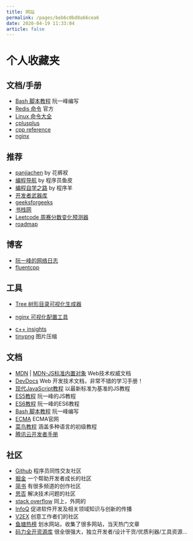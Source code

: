 ```yaml
---
title: 网站
permalink: /pages/beb6c0bd8a66cea6
date: 2020-04-19 11:33:04
article: false
---
```

# 个人收藏夹

## 文档/手册
* [Bash 脚本教程](https://wangdoc.com/bash/) 阮一峰编写
* [Redis 命令](https://redis.io/commands) 官方
* [Linux 命令大全](https://www.linuxcool.com/)
* [cplusplus](http://www.cplusplus.com/)
* [cpp reference](https://en.cppreference.com/w/)
* [nginx](http://nginx.org/en/docs/)

## 推荐
* [panjiachen](https://panjiachen.github.io/awesome-bookmarks/) by 花裤衩
* [编程导航](https://www.code-nav.cn/) by 程序员鱼皮
* [编程自学之路](https://r2coding.com/) by 程序羊
* [开发者武器库](https://devtool.tech/)
* [geeksforgeeks](https://www.geeksforgeeks.org/)
* [书栈网](https://www.bookstack.cn/)
* [Leetcode 周赛分数变化预测器](https://lcpredictor.herokuapp.com/)
* [roadmap](https://roadmap.sh/)

## 博客
* [阮一峰的网络日志](http://www.ruanyifeng.com/blog/)
* [fluentcpp](http://www.fluentcpp.com/)

## 工具
* [Tree 树形目录可视化生成器](https://devtool.tech/tree)
- [nginx 可视化配置工具](https://www.digitalocean.com/community/tools/nginx?global.app.lang=zhCN)
* [c++ insights](https://cppinsights.io/)
* [tinypng](https://tinypng.com/) 图片压缩
<!-- more -->

## 文档
* [MDN](https://developer.mozilla.org/zh-CN/docs/Web) | [MDN-JS标准内置对象](https://developer.mozilla.org/zh-CN/docs/Web/JavaScript/Reference/Global_Objects) Web技术权威文档
* [DevDocs](https://devdocs.io/) Web 开发技术文档，非常不错的学习手册！
* [现代JavaScript教程](https://zh.javascript.info) 以最新标准为基准的JS教程
* [ES5教程](https://wangdoc.com/javascript/) 阮一峰的JS教程
* [ES6教程](http://es6.ruanyifeng.com/) 阮一峰的ES6教程
* [Bash 脚本教程](https://wangdoc.com/bash/) 阮一峰编写
* [ECMA](https://www.ecma-international.org/) ECMA官网
* [菜鸟教程](https://www.runoob.com/) 涵盖多种语言的初级教程
* [腾讯云开发者手册](https://cloud.tencent.com/developer/devdocs)

## 社区
* [Github](https://github.com/) 程序员同性交友社区
* [掘金](https://juejin.im/) 一个帮助开发者成长的社区
* [简书](https://www.jianshu.com/) 有很多频道的创作社区
* [思否](https://segmentfault.com/) 解决技术问题的社区
* [stack overflow](https://stackoverflow.com/) 同上，外网的
* [InfoQ](https://www.infoq.cn/topic/Front-end) 促进软件开发及相关领域知识与创新的传播
* [V2EX](https://www.v2ex.com/) 创意工作者们的社区
* [鱼塘热榜](https://mo.fish) 划水网站，收集了很多网站，当天热门文章
* [码力全开资源库](https://maliquankai.com/designnav/) 很全很强大，独立开发者/设计干货/优质利器/工具资源...


